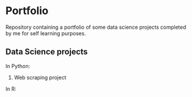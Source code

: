 # Portfolio
Repository containing a portfolio of some data science projects completed by me for self learning purposes. 


## Data Science projects

In Python:
1. Web scraping project

In R:

